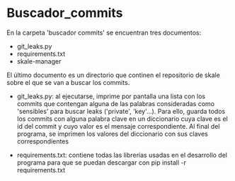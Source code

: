 # Buscador_commits
En la carpeta 'buscador commits' se encuentran tres documentos: 
- git_leaks.py
- requirements.txt
- skale-manager

El último documento es un directorio que continen el repositorio de skale sobre el que se van a buscar los commits.

- git_leaks.py: al ejecutarse, imprime por pantalla una lista con los commits que contengan alguna de las palabras consideradas como 'sensibles' para buscar leaks ('private', 'key'...). Para ello, guarda todos los commits con alguna palabra clave en un diccionario cuya clave es el id del commit y cuyo valor es el mensaje correspondiente. Al final del programa, se imprimen los valores del diccionario con sus claves correspondientes

- requirements.txt: contiene todas las librerías usadas en el desarrollo del programa para que se puedan descargar con pip install -r requirements.txt
